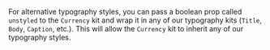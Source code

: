 For alternative typography styles, you can pass a boolean prop called `unstyled` to the `Currency` kit and wrap it in any of our typography kits (`Title`, `Body`, `Caption`, etc.). This will allow the `Currency` kit to inherit any of our typography styles.
